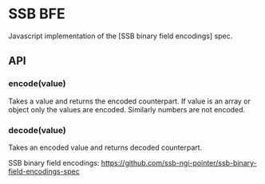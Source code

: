 # SSB BFE

Javascript implementation of the [SSB binary field encodings] spec.

## API

### encode(value)

Takes a value and returns the encoded counterpart. If value is an
array or object only the values are encoded. Similarly numbers are not
encoded.

### decode(value)

Takes an encoded value and returns decoded counterpart.


SSB binary field encodings: https://github.com/ssb-ngi-pointer/ssb-binary-field-encodings-spec
